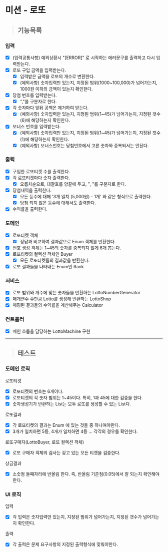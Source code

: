 # 미션 - 로또

>## 기능목록

### 입력
 - [x] (입력공통사항) 예외상황시 "[ERROR]" 로 시작하는 에러문구를 출력하고 다시 입력받는다.
 - [x] 로또 구입 금액을 입력받는다.
   - [x] 입력받은 금액을 로또의 개수로 변환한다.
   - [x] (예외사항) 숫자입력만 있는지, 지정된 범위(1000~100,000)가 넘어가는지, 1000원 이하의 금액이 있는지 확인한다. 
 - [x] 당첨 번호를 입력받는다.
   - [x] ","를 구분자로 한다.
 - [x] 각 숫자마다 앞뒤 공백은 제거하여 받는다.
   - [x] (예외사항) 숫자입력만 있는지, 지정된 범위(1~45)가 넘어가는지, 지정된 갯수(6)에 해당하는지 확인한다.
 - [x] 보너스 번호를 입력받는다.
   - [x] (예외사항) 숫자입력만 있는지, 지정된 범위(1~45)가 넘어가는지, 지정된 갯수(1)에 해당하는지 확인한다.
   - [x] (예외사항) 보너스번호는 당첨번호에서 고른 숫자와 중복되서는 안된다.

### 출력
 - [x] 구입한 로또티켓 수를 출력한다.
 - [x] 각 로또티켓마다 숫자 출력한다.
   - [x] 오름차순으로, 대괄호를 양끝에 두고, ", "를 구분자로 한다.
 - [x] 당첨내역을 출력한다.
   - [x] 모든 등수에 대해 '3개 일치 (5,000원) - 1개' 와 같은 형식으로 출력한다.
   - [x] 당첨 되지 않은 등수에 대해서도 출력한다.
 - [x] 수익률을 출력한다.

### 도메인
 - [x] 로또티켓 객체
   - [x] 정답과 비교하여 결과값으로 Enum 객체를 반환한다.
 - [x] 번호 생성 객체는 1~45의 숫자를 중복되지 않게 6개 뽑는다.
 - [x] 로또티켓의 컬렉션 객체인 Buyer
   - [x] 모든 로또티켓들의 결과값을 반환한다.
 - [x] 로또 결과들을 나타내는 Enum인 Rank

### 서비스
 - [x] 로또 범위와 개수에 맞는 숫자들을 반환하는 LottoNumberGenerator
 - [x] 매개변수 수만큼 Lotto를 생성해 반환하는 LottoShop
 - [x] 매핑된 결과들의 수익률을 계산해주는 Calculator

### 컨트롤러
 - [x] 메인 흐름을 담당하는 LottoMachine 구현

---
>## 테스트
### 도메인 로직 

로또티켓
 - [x] 로또티켓의 번호는 6개이다.
 - [x] 로또티켓의 각 숫자 범위는 1~45이다. 특히, 1과 45에 대한 검증을 한다.
 - [x] 숫자생성기가 반환하는 List는 모두 로또를 생성할 수 있는 List다.

로또결과
 - [x] 각 로또티켓의 결과는 Enum 에 있는 것들 중 하나여야한다.
 - [x] 3개가 일치하면 5등, 4개가 일치하면 4등 ... 각각의 경우를 확인한다.

로또구매자(LottoBuyer, 로또 컬렉션 객체)
 - [x] 로또 구매자 객체의 검사는 갖고 있는 모든 티켓을 검증한다.

상금결과
 - [x] 소숫점 둘째자리에 반올림 한다. 즉, 반올림 기준점(0.05)에서 잘 되는지 확인해야한다.

### UI 로직
입력
 - [x] 각 입력은 숫자입력만 있는지, 지정된 범위가 넘어가는지, 지정된 갯수가 넘어가는지 확인한다.

출력
 - [x] 각 출력은 문제 요구사항의 지정된 출력형식에 맞춰야한다.

